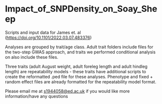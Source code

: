 # Impact_of_SNPDensity_on_Soay_Sheep
Scripts and input data for James et. al (https://doi.org/10.1101/2022.03.07.483376)

Analyses are grouped by trait/age class. Adult trait folders include files for the two-step GWAS approach, and traits we performed conditional analysis on also include these files. 

Three traits (adult August weight, adult foreleg length and adult hindleg length) are repeatability models - these traits have additional scripts to create the reformatted .ped file for these analyses. Phenotype and fixed + random effect files are already formatted for the repeatability model format.

Please email me at s1944058@ed.ac.uk if you would like more information/have any questions
